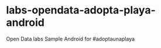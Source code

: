 labs-opendata-adopta-playa-android
==================================

Open Data labs Sample Android for #adoptaunaplaya
